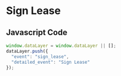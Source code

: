 # Sign Lease

### 

## Javascript Code
```js
window.dataLayer = window.dataLayer || [];
dataLayer.push({
  "event": "sign_lease",
  "detailed_event": "Sign Lease"
});
```








